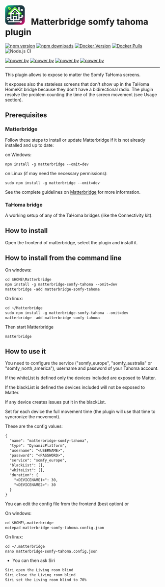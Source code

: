 # <img src="https://github.com/Luligu/matterbridge/blob/main/frontend/public/matterbridge%2064x64.png" alt="Matterbridge Logo" width="64px" height="64px">&nbsp;&nbsp;&nbsp;Matterbridge somfy tahoma plugin

[![npm version](https://img.shields.io/npm/v/matterbridge-somfy-tahoma.svg)](https://www.npmjs.com/package/matterbridge-somfy-tahoma)
[![npm downloads](https://img.shields.io/npm/dt/matterbridge-somfy-tahoma.svg)](https://www.npmjs.com/package/matterbridge-somfy-tahoma)
[![Docker Version](https://img.shields.io/docker/v/luligu/matterbridge?label=docker%20version&sort=semver)](https://hub.docker.com/r/luligu/matterbridge)
[![Docker Pulls](https://img.shields.io/docker/pulls/luligu/matterbridge.svg)](https://hub.docker.com/r/luligu/matterbridge)
![Node.js CI](https://github.com/Luligu/matterbridge-somfy-tahoma/actions/workflows/build-matterbridge-plugin.yml/badge.svg)

[![power by](https://img.shields.io/badge/powered%20by-matterbridge-blue)](https://www.npmjs.com/package/matterbridge)
[![power by](https://img.shields.io/badge/powered%20by-matter--history-blue)](https://www.npmjs.com/package/matter-history)
[![power by](https://img.shields.io/badge/powered%20by-node--ansi--logger-blue)](https://www.npmjs.com/package/node-ansi-logger)
[![power by](https://img.shields.io/badge/powered%20by-node--persist--manager-blue)](https://www.npmjs.com/package/node-persist-manager)

---

This plugin allows to expose to matter the Somfy TaHoma screens.

It exposes also the stateless screens that don't show up in the TaHoma HomeKit bridge because they don't have a bidirectional radio. The plugin resolve the problem counting the time of the screen movement (see Usage section).

## Prerequisites

### Matterbridge

Follow these steps to install or update Matterbridge if it is not already installed and up to date:

on Windows:

```
npm install -g matterbridge --omit=dev
```

on Linux (if may need the necessary permissions):

```
sudo npm install -g matterbridge --omit=dev
```

See the complete guidelines on [Matterbridge](https://github.com/Luligu/matterbridge/blob/main/README.md) for more information.

### TaHoma bridge

A working setup of any of the TaHoma bridges (like the Connectivity kit).

## How to install

Open the frontend of matterbridge, select the plugin and install it.

## How to install from the command line

On windows:

```
cd $HOME\Matterbridge
npm install -g matterbridge-somfy-tahoma --omit=dev
matterbridge -add matterbridge-somfy-tahoma
```

On linux:

```
cd ~/Matterbridge
sudo npm install -g matterbridge-somfy-tahoma --omit=dev
matterbridge -add matterbridge-somfy-tahoma
```

Then start Matterbridge

```
matterbridge
```

## How to use it

You need to configure the service ("somfy_europe", "somfy_australia" or "somfy_north_america"), username and password of your Tahoma account.

If the whiteList is defined only the devices included are exposed to Matter.

If the blackList is defined the devices included will not be exposed to Matter.

If any device creates issues put it in the blackList.

Set for each device the full movement time (the plugin will use that time to syncronize the movement).

These are the config values:

```
{
  "name": "matterbridge-somfy-tahoma",
  "type": "DynamicPlatform",
  "username": "<USERNAME>",
  "password": "<PASSWORD>",
  "service": "somfy_europe",
  "blackList": [],
  "whiteList": [],
  "duration": {
    "<DEVICENAME1>": 30,
    "<DEVICENAME2>": 30
  }
}
```

You can edit the config file from the frontend (best option) or

On windows:

```
cd $HOME\.matterbridge
notepad matterbridge-somfy-tahoma.config.json
```

On linux:

```
cd ~/.matterbridge
nano matterbridge-somfy-tahoma.config.json
```

- You can then ask Siri

```
Siri open the Living room blind
Siri close the Living room blind
Siri set the Living room blind to 70%
```
